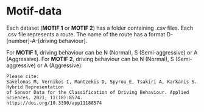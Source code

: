 # Motif-data

Each dataset (**MOTIF 1** or **MOTIF 2**) has a folder containing .csv files. 
Each .csv file represents a route.
The name of the route has a format D-[number]-A-[driving behaviour].

For **MOTIF 1**, driving behaviour can be N (Normal), S (Semi-aggressive) or A (Aggressive).
For **MOTIF 2**, driving behaviour can be N (Normal), S (Semi-aggressive) or A (Aggressive).

    Please cite:
    Savelonas M, Vernikos I, Mantzekis D, Spyrou E, Tsakiri A, Karkanis S. Hybrid Representation 
    of Sensor Data for the Classification of Driving Behaviour. Applied Sciences. 2021; 11(18):8574. 
    https://doi.org/10.3390/app11188574

